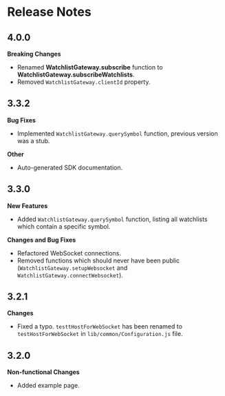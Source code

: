 # Release Notes

## 4.0.0
**Breaking Changes**

* Renamed **WatchlistGateway.subscribe** function to **WatchlistGateway.subscribeWatchlists**.
* Removed ```WatchlistGateway.clientId``` property.



## 3.3.2
**Bug Fixes**

* Implemented ```WatchlistGateway.querySymbol``` function, previous version was a stub.

**Other**

* Auto-generated SDK documentation.

## 3.3.0
**New Features**

* Added ```WatchlistGateway.querySymbol``` function, listing all watchlists which contain a specific symbol.

**Changes and Bug Fixes**

* Refactored WebSocket connections.
* Removed functions which should never have been public (```WatchlistGateway.setupWebsocket``` and ```WatchlistGateway.connectWebsocket```).

## 3.2.1
**Changes**

* Fixed a typo. `testtHostForWebSocket` has been renamed to `testHostForWebSocket` in `lib/common/Configuration.js` file.


## 3.2.0
**Non-functional Changes**

* Added example page.

